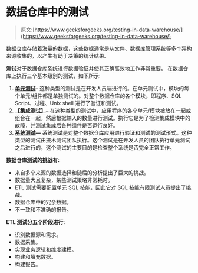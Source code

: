 # 数据仓库中的测试

> 原文:[https://www.geeksforgeeks.org/testing-in-data-warehouse/](https://www.geeksforgeeks.org/testing-in-data-warehouse/)

[数据仓库](https://www.geeksforgeeks.org/data-warehousing/)存储着海量的数据，这些数据通常是从文件、数据库管理系统等多个异构来源收集的，以产生有助于决策的统计结果。

**测试**对于数据仓库系统进行数据验证并使其正确高效地工作非常重要。
在数据仓库上执行三个基本级别的测试，如下所示:

1.  **[单元测试](https://www.geeksforgeeks.org/unit-testing-software-testing/)–**
    这种类型的测试是在开发人员端进行的。在单元测试中，模块的每个单元/组件都是单独测试的。对整个数据仓库的各个模块，即程序、SQL Script、过程、Unix shell 进行了验证和测试。
2.  **[【集成测试】](https://www.geeksforgeeks.org/software-engineering-integration-testing/)–**
    在这种类型的测试中，应用程序的各个单元/模块被放在一起或组合在一起，然后根据输入的数量进行测试。执行它是为了检测集成模块中的故障，并测试集成后各种组件是否运行良好。
3.  **[系统测试](https://www.geeksforgeeks.org/system-testing/)—**
    系统测试是对整个数据仓库应用进行验证和测试的测试形式。这种类型的测试由技术测试团队执行。这个测试是在开发人员的团队执行单元测试之后进行的，这个测试的主要目的是检查整个系统是否完全正常工作。

**数据仓库测试的挑战有:**

*   来自多个来源的数据选择和随后的分析提出了巨大的挑战。
*   数据量大且复杂，某些测试策略非常耗时。
*   ETL 测试需要配置单元 SQL 技能，因此它对 SQL 技能有限测试人员提出了挑战。
*   数据仓库中的冗余数据。
*   不一致和不准确的报告。

**ETL 测试分五个阶段进行:**

*   识别数据源和需求。
*   数据采集。
*   实现业务逻辑和维度建模。
*   构建和填充数据。
*   构建报告。